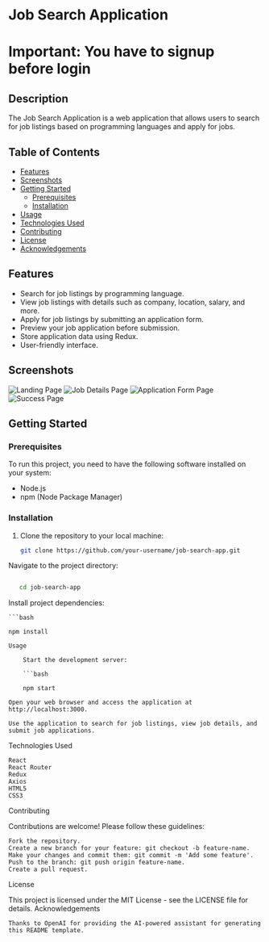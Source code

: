 # Job Search Application
# Important: You have to signup before login 
## Description

The Job Search Application is a web application that allows users to search for job listings based on programming languages and apply for jobs.

## Table of Contents

- [Features](#features)
- [Screenshots](#screenshots)
- [Getting Started](#getting-started)
  - [Prerequisites](#prerequisites)
  - [Installation](#installation)
- [Usage](#usage)
- [Technologies Used](#technologies-used)
- [Contributing](#contributing)
- [License](#license)
- [Acknowledgements](#acknowledgements)

## Features

- Search for job listings by programming language.
- View job listings with details such as company, location, salary, and more.
- Apply for job listings by submitting an application form.
- Preview your job application before submission.
- Store application data using Redux.
- User-friendly interface.

## Screenshots

![Landing Page](/screenshots/landing-page.png)
![Job Details Page](/screenshots/job-details.png)
![Application Form Page](/screenshots/application-form.png)
![Success Page](/screenshots/success-page.png)

## Getting Started

### Prerequisites

To run this project, you need to have the following software installed on your system:

- Node.js
- npm (Node Package Manager)

### Installation

1. Clone the repository to your local machine:

   ```bash
   git clone https://github.com/your-username/job-search-app.git
   ```

Navigate to the project directory:

   ```bash

      cd job-search-app
```
Install project dependencies:

    ```bash

    npm install
```
Usage

    Start the development server:

    ```bash

    npm start
```
    Open your web browser and access the application at http://localhost:3000.

    Use the application to search for job listings, view job details, and submit job applications.

Technologies Used

    React
    React Router
    Redux
    Axios
    HTML5
    CSS3

Contributing

Contributions are welcome! Please follow these guidelines:

    Fork the repository.
    Create a new branch for your feature: git checkout -b feature-name.
    Make your changes and commit them: git commit -m 'Add some feature'.
    Push to the branch: git push origin feature-name.
    Create a pull request.

License

This project is licensed under the MIT License - see the LICENSE file for details.
Acknowledgements

    Thanks to OpenAI for providing the AI-powered assistant for generating this README template.
